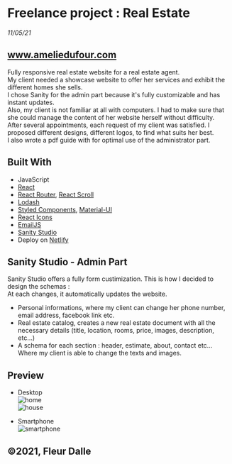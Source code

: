 # Freelance project : Real Estate

_11/05/21_

## www.ameliedufour.com

Fully responsive real estate website for a real estate agent. <br>
My client needed a showcase website to offer her services and exhibit the different homes she sells. <br>
I chose Sanity for the admin part because it's fully customizable and has instant updates. <br>
Also, my client is not familiar at all with computers. I had to make sure that she could manage the content of her website herself without difficulty. <br>
After several appointments, each request of my client was satisfied. I proposed different designs, different logos, to find what suits her best. <br>
I also wrote a pdf guide with for optimal use of the administrator part.

## Built With

- JavaScript
- [React](https://fr.reactjs.org/)
- [React Router](https://reactrouter.com/), [React Scroll](https://www.npmjs.com/package/react-scroll)
- [Lodash](https://lodash.com/)
- [Styled Components](https://styled-components.com/), [Material-UI](https://material-ui.com/)
- [React Icons](https://react-icons.github.io/react-icons/)
- [EmailJS](https://www.emailjs.com/)
- [Sanity Studio](https://www.sanity.io/studio)
- Deploy on [Netlify](https://www.netlify.com/)

## Sanity Studio - Admin Part

Sanity Studio offers a fully form custimization. This is how I decided to design the schemas : <br>
At each changes, it automatically updates the website. <br>

- Personal informations, where my client can change her phone number, email address, facebook link etc.
- Real estate catalog, creates a new real estate document with all the necessary details (title, location, rooms, price, images, description, etc...)
- A schema for each section : header, estimate, about, contact etc... Where my client is able to change the texts and images.

## Preview

- Desktop<br>
  ![home](https://user-images.githubusercontent.com/75179031/120815897-8d15be00-c550-11eb-83da-2aed45ab6f7f.png) <br>
  ![house](https://user-images.githubusercontent.com/75179031/120815850-82f3bf80-c550-11eb-9926-249cecd935f9.png) <br>

- Smartphone<br>
  ![smartphone](https://user-images.githubusercontent.com/75179031/120816200-d534e080-c550-11eb-8134-c5428c9d5fbf.png)

## ©2021, Fleur Dalle
